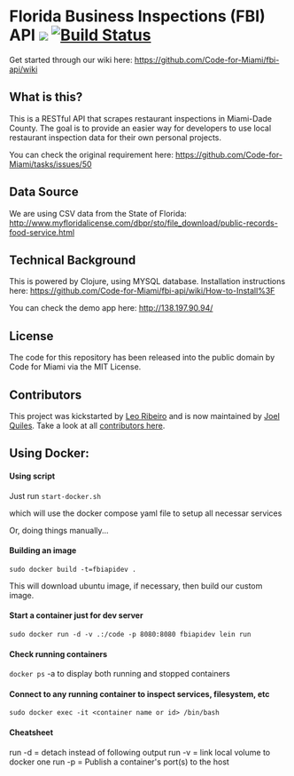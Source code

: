 # Florida Business Inspections (FBI) API ![](https://img.shields.io/badge/status-active-green.svg) [![Build Status](https://travis-ci.org/Code-for-Miami/fbi-api.svg?branch=master)](https://travis-ci.org/Code-for-Miami/fbi-api)

Get started through our wiki here: https://github.com/Code-for-Miami/fbi-api/wiki

## What is this?

This is a RESTful API that scrapes restaurant inspections in Miami-Dade County. The goal is to provide an easier way for developers to use local restaurant inspection data for their own personal projects.

You can check the original requirement here: https://github.com/Code-for-Miami/tasks/issues/50

## Data Source

We are using CSV data from the State of Florida: http://www.myfloridalicense.com/dbpr/sto/file_download/public-records-food-service.html

## Technical Background

This is powered by Clojure, using MYSQL database. Installation instructions here: https://github.com/Code-for-Miami/fbi-api/wiki/How-to-Install%3F

You can check the demo app here: http://138.197.90.94/

## License

The code for this repository has been released into the public domain by Code for Miami via the MIT License.

## Contributors

This project was kickstarted by [Leo Ribeiro](https://github.com/leordev) and is now maintained by [Joel Quiles](https://github.com/teh0xqb). Take a look at all [contributors here](https://github.com/Code-for-Miami/fbi-api/graphs/contributors).

## Using Docker:

#### Using script

Just run `start-docker.sh`

which will use the docker compose yaml file to setup all necessar services

Or, doing things manually...

#### Building an image

`sudo docker build -t=fbiapidev .`

This will download ubuntu image, if necessary, then build our custom image.

#### Start a container just for dev server
`sudo docker run -d -v .:/code -p 8080:8080 fbiapidev lein run`

#### Check running containers
`docker ps` -a to display both running and stopped containers

#### Connect to any running container to inspect services, filesystem, etc
`sudo docker exec -it <container name or id> /bin/bash`

#### Cheatsheet

run -d = detach instead of following output
run -v = link local volume to docker one
run -p = Publish a container's port(s) to the host
